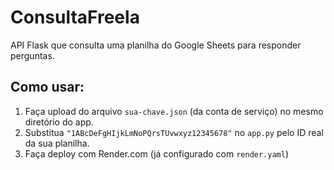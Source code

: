 # ConsultaFreela

API Flask que consulta uma planilha do Google Sheets para responder perguntas.

## Como usar:

1. Faça upload do arquivo `sua-chave.json` (da conta de serviço) no mesmo diretório do app.
2. Substitua `"1ABcDeFgHIjkLmNoPQrsTUvwxyz12345678"` no `app.py` pelo ID real da sua planilha.
3. Faça deploy com Render.com (já configurado com `render.yaml`)
